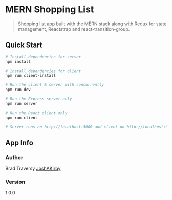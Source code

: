 # MERN Shopping List

> Shopping list app built with the MERN stack along with Redux for state management, Reactstrap and react-transition-group.

## Quick Start

```bash
# Install dependencies for server
npm install

# Install dependencies for client
npm run client-install

# Run the client & server with concurrently
npm run dev

# Run the Express server only
npm run server

# Run the React client only
npm run client

# Server runs on http://localhost:5000 and client on http://localhost:3000
```


## App Info

### Author

Brad Traversy
[JoshAKirby](http://www.joshakirby.com)

### Version

1.0.0

